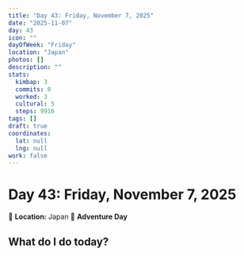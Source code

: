 ```yaml
---
title: "Day 43: Friday, November 7, 2025"
date: "2025-11-07"
day: 43
icon: ""
dayOfWeek: "Friday"
location: "Japan"
photos: []
description: ""
stats:
  kimbap: 3
  commits: 0
  worked: 3
  cultural: 5
  steps: 9916
tags: []
draft: true
coordinates:
  lat: null
  lng: null
work: false
---
```

# Day 43: Friday, November 7, 2025

📍 **Location:** Japan
🎒 **Adventure Day**

## What do I do today?


